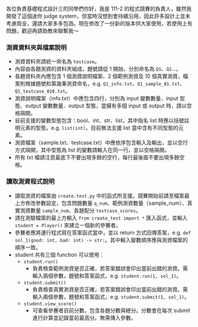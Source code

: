 各位負責基礎程式設計三的同學們你好，我是 111-2 的程式競賽的負責人，雖然我開發了這個迷你 judge system，但當時沒想到會持續沿用，因此許多設計上並未考慮周全，還請大家多多包涵。現在修改了一份新的版本供大家使用，若使用上有問題，歡迎再請助教來聯繫我～

### 測資資料夾與檔案說明
- 測資資料夾請統一命名為 `testcase`。
- 內容由各題測資的資料夾組成，題號請從 1 開始，分別命名為 `Q1`、`Q2`...。
- 各題資料夾內應包含 1 個測資說明檔案、2 個範例測資及 10 個真實測資，檔案則根據題號和第幾筆測資命名，e.g. `Q1_info.txt`、`Q1_sample_01.txt`、`Q1_testcase_010.txt`。
- 測資說明檔案（info.txt）中應包含四行，分別為 input 變數數量、input 型態、output 變數數量、output 型態，當擁有多個 input 或 output 時，請以空格隔開。
- 目前支援的變數型態包含：bool、int、str、list，其中指名 list 時應以括號註明元素的型態，e.g. `list(int)`，目前無法支援 list 當中含有不同型態的元素。
- 測資檔案（sample.txt、testcase.txt）中應依序包含輸入及輸出，並以空行方式隔開，其中型態為 list 的變數請輸入在同一行，並以空格隔開。
- 所有 txt 檔請注意最底下不要出現多餘的空行，每行最後面不要出現多餘空格。

### 讀取測資程式說明
- 讀取測資的檔案由 `create.test.py` 中的函式所支援。競賽開始前請至檔案最上方修改參數設定，包含問題數量 `q_num`、範例測資數量（sample_num）、真實測資數量 `sample_num`、各題配分 `testcase_scores`。
- 請在測驗檔案的最上方輸入 `from create_test import *` 匯入函式，並輸入 `student = Player()` 來建立一個新的參賽者。
- 參賽者應將運行程式寫在答案函式當中，並以 return 方式回傳答案，e.g. `def sol_1(good: int, bad: int) -> str:`。其中輸入變數順序應與測資檔案的順序一致。 
- student 共有三個 function 可以使用：
    - `student.run()`
        - 負責檢查範例測資是否正確，若答案錯誤會印出當前出錯的測資。需輸入兩個參數，題號和答案函式，e.g. `student.run(1, sol_1)`。
    - `student.submit()`
        - 負責檢查真實測資是否正確，若答案錯誤會印出當前出錯的測資。需輸入兩個參數，題號和答案函式，e.g. `student.submit(1, sol_1)`。
    - `student.view_score()`
        - 可查看參賽者目前分數，包含各題分數與總分。分數會在每次 submit 進行計算並記錄當前最高分。無需傳入參數。